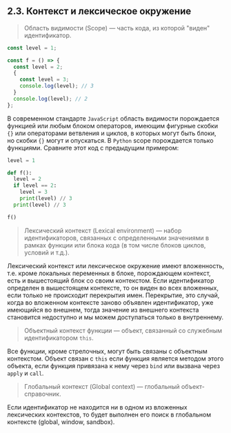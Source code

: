 ## 2.3. Контекст и лексическое окружение

> Область видимости (Scope) — часть кода, из которой "виден" идентификатор.

```js
const level = 1;

const f = () => {
  const level = 2;
  {
    const level = 3;
    console.log(level); // 3
  }
  console.log(level); // 2
};
```

В современном стандарте `JavaScript` область видимости порождается функцией или любым блоком операторов, имеющим фигурные скобки `{}` или операторами ветвления и циклов, в которых могут быть блоки, но скобки `{}` могут и опускаться. В `Python` scope порождается только функциями. Сравните этот код с предыдущим примером:

```py
level = 1

def f():
  level = 2
  if level == 2:
    level = 3
    print(level) // 3
  print(level) // 3

f()
```

> Лексический контекст (Lexical environment) — набор идентификаторов, связанных с определенными значениями в рамках функции или блока кода (в том числе блоков циклов, условий и т.д.).

Лексический контекст или лексическое окружение имеют вложенность, т.е. кроме локальных переменных в блоке, порождающем контекст, есть и вышестоящий блок со своим контекстом. Если идентификатор определен в вышестоящем контексте, то он виден во всех вложенных, если только не происходит перекрытия имен. Перекрытие, это случай, когда во вложенном контексте заново объявлен идентификатор, уже имеющийся во внешнем, тогда значение из внешнего контекста становится недоступно и мы можем доступаться только в внутреннему.

> Объектный контекст функции — объект, связанный со служебным идентификатором `this`.

Все функции, кроме стрелочных, могут быть связаны с объектным контекстом. Объект связан с `this` если функция является методом этого объекта, если функция привязана к нему через `bind` или вызвана через `apply` и `call`.

> Глобальный контекст (Global context) — глобальный объект-справочник.

Если идентификатор не находится ни в одном из вложенных лексических контекстов, то будет выполнен его поиск в глобальном контексте (global, window, sandbox).
